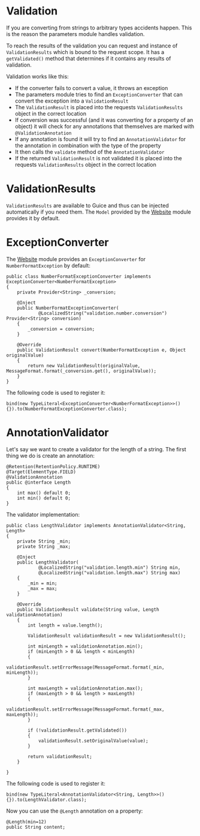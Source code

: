 # Validation #

If you are converting from strings to arbitrary types accidents happen. This is the reason the parameters module handles validation.

To reach the results of the validation you can request and instance of `ValidationResults` which is bound to the request scope. It has a `getValidated()` method that determines if it contains any results of validation.

Validation works like this:

  * If the converter fails to convert a value, it throws an exception
  * The parameters module tries to find an `ExceptionConverter` that can convert the exception into a `ValidationResult`
  * The `ValidationResult` is placed into the requests `ValidationResults` object in the correct location
  * If conversion was successful (and it was converting for a property of an object) it will check for any annotations that themselves are marked with `@ValidationAnnotation`
  * If any annotation is found it will try to find an `AnnotationValidator` for the annotation in combination with the type of the property
  * It then calls the `validate` method of the `AnnotationValidator`
  * If the returned `ValidationResult` is not validated it is placed into the requests `ValidationResults` object in the correct location

# ValidationResults #

`ValidationResults` are available to Guice and thus can be injected automatically if you need them. The `Model` provided by the [Website](Website.md) module provides it by default.

# ExceptionConverter #

The [Website](Website.md) module provides an `ExceptionConverter` for `NumberFormatException` by default:

```
public class NumberFormatExceptionConverter implements ExceptionConverter<NumberFormatException>
{
	private Provider<String> _conversion;
	
	@Inject
	public NumberFormatExceptionConverter(
			@LocalizedString("validation.number.conversion") Provider<String> conversion)
	{
		_conversion = conversion;
	}
	
	@Override
	public ValidationResult convert(NumberFormatException e, Object originalValue)
	{
		return new ValidationResult(originalValue, MessageFormat.format(_conversion.get(), originalValue));
	}
}
```

The following code is used to register it:

```
bind(new TypeLiteral<ExceptionConverter<NumberFormatException>>(){}).to(NumberFormatExceptionConverter.class);
```

# AnnotationValidator #

Let's say we want to create a validator for the length of a string. The first thing we do is create an annotation:

```
@Retention(RetentionPolicy.RUNTIME)
@Target(ElementType.FIELD)
@ValidationAnnotation
public @interface Length
{
	int max() default 0;
	int min() default 0;
}
```

The validator implementation:

```
public class LengthValidator implements AnnotationValidator<String, Length>
{
	private String _min;
	private String _max;
	
	@Inject
	public LengthValidator(
			@LocalizedString("validation.length.min") String min,
			@LocalizedString("validation.length.max") String max)
	{
		_min = min;
		_max = max;
	}
	
	@Override
	public ValidationResult validate(String value, Length validationAnnotation)
	{
		int length = value.length();
		
		ValidationResult validationResult = new ValidationResult();
		
		int minLength = validationAnnotation.min();
		if (minLength > 0 && length < minLength)
		{
			validationResult.setErrorMessage(MessageFormat.format(_min, minLength));
		}
		
		int maxLength = validationAnnotation.max();
		if (maxLength > 0 && length > maxLength)
		{
			validationResult.setErrorMessage(MessageFormat.format(_max, maxLength));
		}
		
		if (!validationResult.getValidated())
		{
			validationResult.setOriginalValue(value);
		}
		
		return validationResult;
	}
	
}
```

The following code is used to register it:

```
bind(new TypeLiteral<AnnotationValidator<String, Length>>(){}).to(LengthValidator.class);
```

Now you can use the `@Length` annotation on a property:

```
@Length(min=12)
public String content;
```